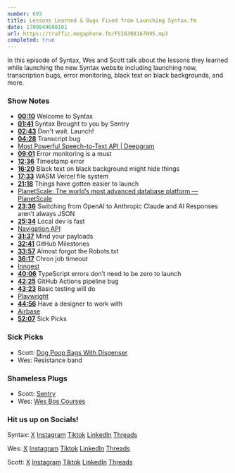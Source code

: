 ```yaml
---
number: 693
title: Lessons Learned & Bugs Fixed from Launching Syntax.fm
date: 1700049600101
url: https://traffic.megaphone.fm/FSI6308167095.mp3
completed: true
---
```


In this episode of Syntax, Wes and Scott talk about the lessons they learned while launching the new Syntax website including launching now, transcription bugs, error monitoring, black text on black backgrounds, and more.

### Show Notes

* **[00:10](#t=00:10)** Welcome to Syntax
* **[01:41](#t=01:41)** Syntax Brought to you by Sentry
* **[02:43](#t=02:43)** Don't wait. Launch!
* **[04:28](#t=04:28)** Transcript bug
* [Most Powerful Speech-to-Text API | Deepgram](https://deepgram.com/)
* **[09:01](#t=09:01)** Error monitoring is a must
* **[12:36](#t=12:36)** Timestamp error
* **[16:20](#t=16:20)** Black text on black background might hide things
* **[17:33](#t=17:33)** WASM Vercel file system
* **[21:18](#t=21:18)** Things have gotten easier to launch
* [PlanetScale: The world’s most advanced database platform — PlanetScale](https://planetscale.com/)
* **[23:36](#t=23:36)** Switching from OpenAI to Anthropic Claude and AI Responses aren’t always JSON
* **[25:34](#t=25:34)** Local dev is fast
* [Navigation API](https://developer.mozilla.org/en-US/docs/Web/API/Navigation_API)
* **[31:37](#t=31:37)** Mind your payloads
* **[32:41](#t=32:41)** GitHub Milestones
* **[33:57](#t=33:57)** Almost forgot the Robots.txt 
* **[36:17](#t=36:17)** Chron job timeout
* [Inngest](https://www.inngest.com/)
* **[40:06](#t=40:06)** TypeScript errors don’t need to be zero to launch
* **[42:25](#t=42:25)** GitHub Actions pipeline bug
* **[43:23](#t=43:23)** Basic testing will do
* [Playwright](https://playwright.dev/)
* **[44:56](#t=44:56)** Have a designer to work with
* [Airbase](https://www.airbase.com/)
* **[52:07](#t=52:07)** Sick Picks

### Sick Picks

- Scott: [Dog Poop Bags With Dispenser](https://amzn.to/3SbPS9e)
- Wes: Resistance band

### Shameless Plugs

- Scott: [Sentry](https://sentry.io)
- Wes: [Wes Bos Courses](https://wesbos.com/courses)

### Hit us up on Socials!

Syntax: [X](https://twitter.com/syntaxfm) [Instagram](https://www.instagram.com/syntax_fm/) [Tiktok](https://www.tiktok.com/@syntaxfm) [LinkedIn](https://www.linkedin.com/company/96077407/admin/feed/posts/) [Threads](https://www.threads.net/@syntax_fm)

Wes: [X](https://twitter.com/wesbos) [Instagram](https://www.instagram.com/wesbos/) [Tiktok](https://www.tiktok.com/@wesbos) [LinkedIn](https://www.linkedin.com/in/wesbos/) [Threads](https://www.threads.net/@wesbos)

Scott: [X](https://twitter.com/stolinski) [Instagram](https://www.instagram.com/stolinski/) [Tiktok](https://www.tiktok.com/@stolinski) [LinkedIn](https://www.linkedin.com/in/stolinski/) [Threads](https://www.threads.net/@stolinski)